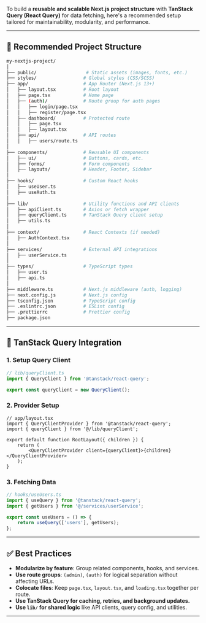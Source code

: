 To build a **reusable and scalable Next.js project structure** with **TanStack Query (React Query)** for data fetching, here's a recommended setup tailored for maintainability, modularity, and performance.

---

## 🧱 Recommended Project Structure

```bash
my-nextjs-project/
│
├── public/                  # Static assets (images, fonts, etc.)
├── styles/                 # Global styles (CSS/SCSS)
├── app/                    # App Router (Next.js 13+)
│   ├── layout.tsx          # Root layout
│   ├── page.tsx            # Home page
│   ├── (auth)/             # Route group for auth pages
│   │   ├── login/page.tsx
│   │   ├── register/page.tsx
│   ├── dashboard/          # Protected route
│   │   ├── page.tsx
│   │   ├── layout.tsx
│   ├── api/                # API routes
│   │   ├── users/route.ts
│
├── components/             # Reusable UI components
│   ├── ui/                 # Buttons, cards, etc.
│   ├── forms/              # Form components
│   ├── layouts/            # Header, Footer, Sidebar
│
├── hooks/                  # Custom React hooks
│   ├── useUser.ts
│   ├── useAuth.ts
│
├── lib/                    # Utility functions and API clients
│   ├── apiClient.ts        # Axios or fetch wrapper
│   ├── queryClient.ts      # TanStack Query client setup
│   ├── utils.ts
│
├── context/                # React Contexts (if needed)
│   ├── AuthContext.tsx
│
├── services/               # External API integrations
│   ├── userService.ts
│
├── types/                  # TypeScript types
│   ├── user.ts
│   ├── api.ts
│
├── middleware.ts           # Next.js middleware (auth, logging)
├── next.config.js          # Next.js config
├── tsconfig.json           # TypeScript config
├── .eslintrc.json          # ESLint config
├── .prettierrc             # Prettier config
├── package.json
```

---

## 🔗 TanStack Query Integration

### 1. **Setup Query Client**

```ts
// lib/queryClient.ts
import { QueryClient } from '@tanstack/react-query';

export const queryClient = new QueryClient();
```

### 2. **Provider Setup**

```tsx
// app/layout.tsx
import { QueryClientProvider } from '@tanstack/react-query';
import { queryClient } from '@/lib/queryClient';

export default function RootLayout({ children }) {
	return (
		<QueryClientProvider client={queryClient}>{children}</QueryClientProvider>
	);
}
```

### 3. **Fetching Data**

```ts
// hooks/useUsers.ts
import { useQuery } from '@tanstack/react-query';
import { getUsers } from '@/services/userService';

export const useUsers = () => {
	return useQuery(['users'], getUsers);
};
```

---

## ✅ Best Practices

- **Modularize by feature**: Group related components, hooks, and services.
- **Use route groups**: `(admin)`, `(auth)` for logical separation without affecting URLs.
- **Colocate files**: Keep `page.tsx`, `layout.tsx`, and `loading.tsx` together per route.
- **Use TanStack Query for caching, retries, and background updates.**
- **Use `lib/` for shared logic** like API clients, query config, and utilities.

---
